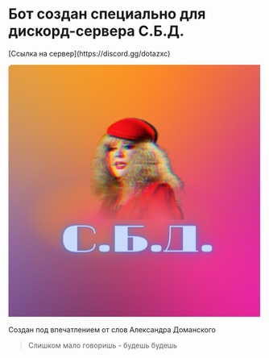 <h1>Бот создан специально для дискорд-сервера С.Б.Д.</h1>
[Ссылка на сервер](https://discord.gg/dotazxc)

![Server banner](/images/banner.png)

Создан под впечатлением от слов Александра Доманского
>Слишком мало говоришь - будешь будешь
